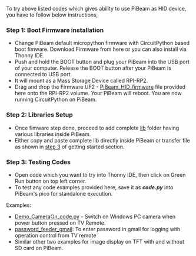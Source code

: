 To try above listed codes which gives ability to use PiBeam as HID device, you have to follow below instructions,

### Step 1: Boot Firmware installation
   - Change PiBeam default micropython firmware with CircuitPython based boot fimware. Download Firmware from here or you can also install via Thonny IDE.
   - Push and hold the BOOT button and plug your PiBeam into the USB port of your computer. Release the BOOT button after your PiBeam is connected to USB port.
   - It will mount as a Mass Storage Device called RPI-RP2.
   - Drag and drop the Firmware UF2 - [PiBeam_HID_firmware](https://github.com/sbcshop/PiBeam_Software/blob/main/examples/HID_example_circuitpython/PiBeam_HID_firmware.uf2) file provided here onto the RPI-RP2 volume. Your PiBeam will reboot. You are now running CircuitPython on PiBeam.

### Step 2: Libraries Setup
  - Once fimware step done, proceed to add complete [lib](https://github.com/sbcshop/PiBeam_Software/tree/main/examples/HID_example_circuitpython/lib) folder having various libraries inside PiBeam.
  - Either copy and paste complete lib directly inside PiBeam or transfer file as shown in [step 3](https://github.com/sbcshop/PiBeam_Software/blob/main/README.md#3-how-to-move-your-script-on-pibeam) of getting started section.

### Step 3: Testing Codes
  - Open code which you want to try into Thonny IDE, then click on Green Run button on top left corner.
  - To test any code examples provided here, save it as _**code.py**_ into PiBeam's pico for standalone execution.

Examples:
* [Demo_CameraOn_code.py](https://github.com/sbcshop/PiBeam_Software/blob/main/examples/HID_example_circuitpython/Demo_CameraOn_code.py) - Switch on Windows PC camera when power button pressed on TV Remote.
* [password_feeder_gmail](https://github.com/sbcshop/PiBeam_Software/blob/main/examples/HID_example_circuitpython/password_feeder_gmail.py): To enter password in gmail for logging with operation control from TV remote
* Similar other two examples for image display on TFT with and without SD card on PiBeam.
